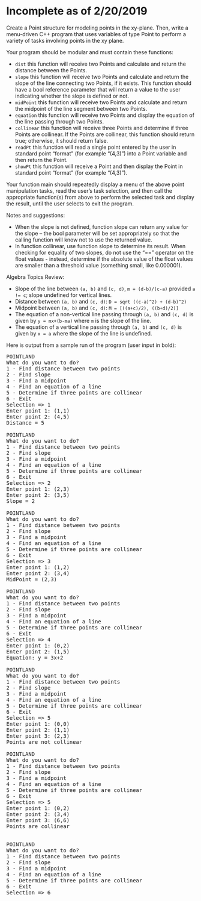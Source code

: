 Incomplete as of 2/20/2019
===


Create a Point structure for modeling points in the xy-plane. Then, write a menu-driven C++ program that uses variables of type  Point to perform a variety of tasks involving points in the xy plane. 

Your program should be modular and must contain these functions:

- `dist` this function will receive two Points and calculate and return the distance between the Points.
- `slope` this function will receive two Points and calculate and return the slope of the line connecting two Points, if it exists. This function should have a bool reference parameter that will return a value to the user indicating whether the slope is defined or not.
- `midPoint` this function will receive two Points and calculate and return the midpoint of the line segment between two Points.
- `equation` this function will receive two Points and display the equation of the line passing through two Points.
- `collinear` this function will receive three Points and determine if three Points are collinear. If the Points are collinear, this function should return true; otherwise, it should return false. 
- `readPt` this function will read a single point entered by the user in standard point “format” (for example “(4,3)”) into a Point variable and then return the Point.
- `showPt` this function will receive a Point and then display the Point in standard point “format” (for example “(4,3)”).


Your function main should repeatedly display a menu of the above point manipulation tasks, read the user’s task selection, and then call the appropriate function(s) from above to perform the selected task and display the result, until the user selects to exit the program.

Notes and suggestions:

- When the slope is not defined, function slope can return any value for the slope – the bool parameter will be set appropriately so that the calling function will know not to use the returned value.
- In function collinear, use function slope to determine its result. When checking for equality of two slopes, do not use the “==” operator on the float values - instead, determine if the absolute value of the float values are smaller than a threshold value (something small, like 0.000001).


Algebra Topics Review:

- Slope of the line between `(a, b)` and `(c, d)`, `m = (d-b)/(c-a)` provided `a != c`; slope undefined for vertical lines.
- Distance between `(a, b)` and `(c, d)`: `D = sqrt ((c-a)^2) + (d-b)^2)`
- Midpoint between `(a, b)` and `(c, d)`: `M = [((a+c)/2), ((b+d)/2)]`
- The equation of a non-vertical line passing through `(a, b)` and `(c, d)` is given by `y = mx+(b-ma)` where `m` is the slope of the line.
- The equation of a vertical line passing through `(a, b)` and `(c, d)` is given by `x = a` where the slope of the line is undefined.

Here is output from a sample run of the program (user input in bold):

<pre>POINTLAND
What do you want to do?
1 - Find distance between two points
2 - Find slope
3 - Find a midpoint
4 - Find an equation of a line
5 - Determine if three points are collinear
6 - Exit
Selection => 1
Enter point 1: (1,1)
Enter point 2: (4,5)
Distance = 5

POINTLAND
What do you want to do?
1 - Find distance between two points
2 - Find slope
3 - Find a midpoint
4 - Find an equation of a line
5 - Determine if three points are collinear
6 - Exit
Selection => 2
Enter point 1: (2,3)
Enter point 2: (3,5)
Slope = 2

POINTLAND
What do you want to do?
1 - Find distance between two points
2 - Find slope
3 - Find a midpoint
4 - Find an equation of a line
5 - Determine if three points are collinear
6 - Exit
Selection => 3
Enter point 1: (1,2)
Enter point 2: (3,4)
MidPoint = (2,3)

POINTLAND
What do you want to do?
1 - Find distance between two points
2 - Find slope
3 - Find a midpoint
4 - Find an equation of a line
5 - Determine if three points are collinear
6 - Exit
Selection => 4
Enter point 1: (0,2)
Enter point 2: (1,5)
Equation: y = 3x+2

POINTLAND
What do you want to do?
1 - Find distance between two points
2 - Find slope
3 - Find a midpoint
4 - Find an equation of a line
5 - Determine if three points are collinear
6 - Exit
Selection => 5
Enter point 1: (0,0)
Enter point 2: (1,1)
Enter point 3: (2,3)
Points are not collinear

POINTLAND
What do you want to do?
1 - Find distance between two points
2 - Find slope
3 - Find a midpoint
4 - Find an equation of a line
5 - Determine if three points are collinear
6 - Exit
Selection => 5
Enter point 1: (0,2)
Enter point 2: (3,4)
Enter point 3: (6,6)
Points are collinear


POINTLAND
What do you want to do?
1 - Find distance between two points
2 - Find slope
3 - Find a midpoint
4 - Find an equation of a line
5 - Determine if three points are collinear
6 - Exit
Selection => 6</pre>